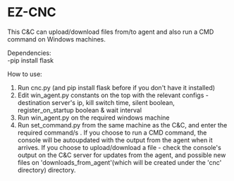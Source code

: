# EZ-CNC
This C&C can upload/download files from/to agent and also run a CMD command on Windows machines.

Dependencies:\
  -pip install flask

How to use:
1. Run cnc.py (and pip install flask before if you don't have it installed)
2. Edit win_agent.py constants on the top with the relevant configs - destination server's ip, kill switch time, silent boolean, register_on_startup boolean & wait interval
3. Run win_agent.py on the required windows machine 
4. Run set_command.py from the same machine as the C&C, and enter the required command/s . If you choose to run a CMD command, the console will be autoupdated with the output from the agent when it arrives. 
If you choose to upload/download a file - check the console's output on the C&C server for updates from the agent, and possible new files on 'downloads_from_agent'(which will be created under the 'cnc' directory) directory.
